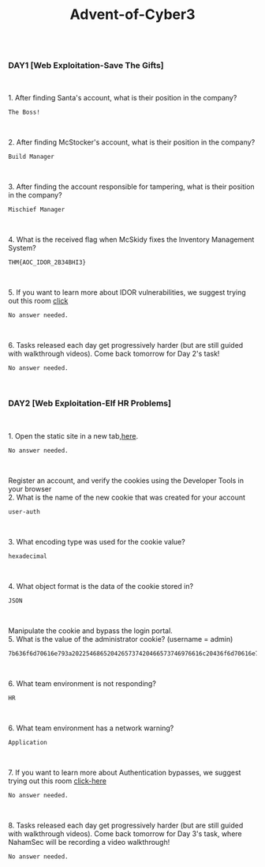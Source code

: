<h1 align="center">
  Advent-of-Cyber3
  </h1>
<br>
<br>
<h3 align="left">DAY1 [Web Exploitation-Save The Gifts]
</h3>
<br>
<p align="left">1. After finding Santa's account, what is their position in the company?<p>
  
```
The Boss!
```
<br>
<p align="left">2. After finding McStocker's account, what is their position in the company?<p>
  
```
Build Manager
```
<br>
  <p align="left">3. After finding the account responsible for tampering, what is their position in the company?<p>
  
```
Mischief Manager
```
<br>
    <p align="left">4. What is the received flag when McSkidy fixes the Inventory Management System?<p>
  
```
THM{AOC_IDOR_2B34BHI3}
```
<br>
      <p align="left">5. If you want to learn more about IDOR vulnerabilities, we suggest trying out this room <a href="https://tryhackme.com/room/idor">click</a> <p>
  
```
No answer needed.
```
<br>
        <p align="left">6. Tasks released each day get progressively harder (but are still guided with walkthrough videos). Come back tomorrow for Day 2's task!<p>
  
```
No answer needed.
```
<br>
<h3 align="left">DAY2 [Web Exploitation-Elf HR Problems]
</h3>
<br>
<p align="left">1. Open the static site in a new tab,<a href="https://static-labs.tryhackme.cloud/sites/aoc-cookies/">here</a>.
  
```
No answer needed.
```
<br>
  <p align="left">Register an account, and verify the cookies using the Developer Tools in your browser
<br>2. What is the name of the new cookie that was created for your account</p>

```
user-auth
```
<br>
<p align="left">3. What encoding type was used for the cookie value?</p>
  
```
hexadecimal
```
<br>
<p align="left">4. What object format is the data of the cookie stored in?</p>
  
```
JSON
```
<br>
<p align="left">Manipulate the cookie and bypass the login portal.
<br>5. What is the value of the administrator cookie? (username = admin)</p>
  
```
7b636f6d70616e793a2022546865204265737420466573746976616c20436f6d70616e79222c206973726567697374657265643a2254727565222c20757365726e616d653a2261646d696e227d
```
<br>
<p align="left">6. What team environment is not responding?</p>
  
```
HR
```
<br>
<p align="left">6. What team environment has a network warning?</p>
  
```
Application
```
<br>
<p align="left">7. If you want to learn more about Authentication bypasses, we suggest trying out this room <a href="https://tryhackme.com/jr/authenticationbypass">click-here</a></p>
  
```
No answer needed.
```
<br>
<p align="left">8. Tasks released each day get progressively harder (but are still guided with walkthrough videos). Come back tomorrow for Day 3's task, where NahamSec will be recording a video walkthrough!</p>
  
```
No answer needed.
```
<br>
